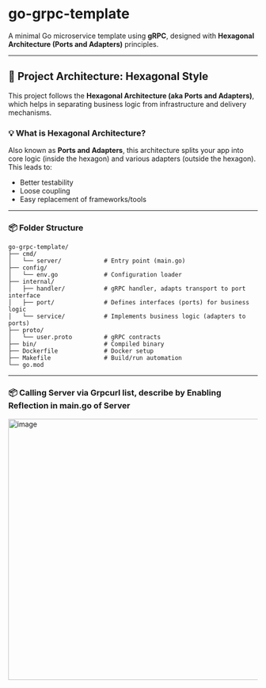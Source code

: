# go-grpc-template

A minimal Go microservice template using **gRPC**, designed with **Hexagonal Architecture (Ports and Adapters)** principles.

---

## 🧱 Project Architecture: Hexagonal Style

This project follows the **Hexagonal Architecture (aka Ports and Adapters)**, which helps in separating business logic from infrastructure and delivery mechanisms.

### 💡 What is Hexagonal Architecture?

Also known as **Ports and Adapters**, this architecture splits your app into core logic (inside the hexagon) and various adapters (outside the hexagon). This leads to:

- Better testability
- Loose coupling
- Easy replacement of frameworks/tools

---

### 📦 Folder Structure

```plaintext
go-grpc-template/
├── cmd/
│   └── server/            # Entry point (main.go)
├── config/
│   └── env.go             # Configuration loader
├── internal/
│   ├── handler/           # gRPC handler, adapts transport to port interface
│   ├── port/              # Defines interfaces (ports) for business logic
│   └── service/           # Implements business logic (adapters to ports)
├── proto/
│   └── user.proto         # gRPC contracts
├── bin/                   # Compiled binary
├── Dockerfile             # Docker setup
├── Makefile               # Build/run automation
└── go.mod
```
---
### 📦 Calling Server via Grpcurl list, describe by Enabling Reflection in main.go of Server

<img width="1484" height="527" alt="image" src="https://github.com/user-attachments/assets/bfa8aaad-c540-40f2-9fc9-aa98a3ca4b81" />
